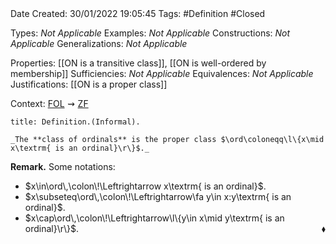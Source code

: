<br />
<br />

Date Created: 30/01/2022 19:05:45
Tags: #Definition #Closed 

Types: _Not Applicable_
Examples: _Not Applicable_
Constructions: _Not Applicable_
Generalizations: _Not Applicable_

Properties: [[ON is a transitive class]], [[ON is well-ordered by membership]]
Sufficiencies: _Not Applicable_
Equivalences: _Not Applicable_
Justifications: [[ON is a proper class]]

Context: [$\textrm{FOL}$](obsidian://open?file=First%20Order%20Logic)$\,\,\rightsquigarrow\,\,$[$\textrm{ZF}$](obsidian://open?file=Zermelo-Fraenkel%20Set%20Theory)

``` ad-Definition
title: Definition.(Informal).

_The **class of ordinals** is the proper class $\ord\coloneqq\l\{x\mid x\textrm{ is an ordinal}\r\}$._

```

**Remark.** Some notations:
* $x\in\ord\,\colon\!\Leftrightarrow x\textrm{ is an ordinal}$.
* $x\subseteq\ord\,\colon\!\Leftrightarrow\fa y\in x:y\textrm{ is an ordinal}$.
* $x\cap\ord\,\colon\!\Leftrightarrow\l\{y\in x\mid y\textrm{ is an ordinal}\r\}$.<span style="float:right;">$\blacklozenge$</span>
